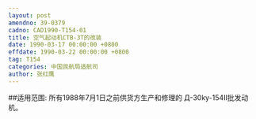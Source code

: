 ```yaml
---
layout: post
amendno: 39-0379
cadno: CAD1990-T154-01
title: 空气起动机CTB-3T的改装
date: 1990-03-17 00:00:00 +0800
effdate: 1990-03-22 00:00:00 +0800
tag: T154
categories: 中国民航局适航司
author: 张红鹰
---
```


##适用范围:
所有1988年7月1日之前供货方生产和修理的 Д-30ky-154Ⅱ批发动机。


